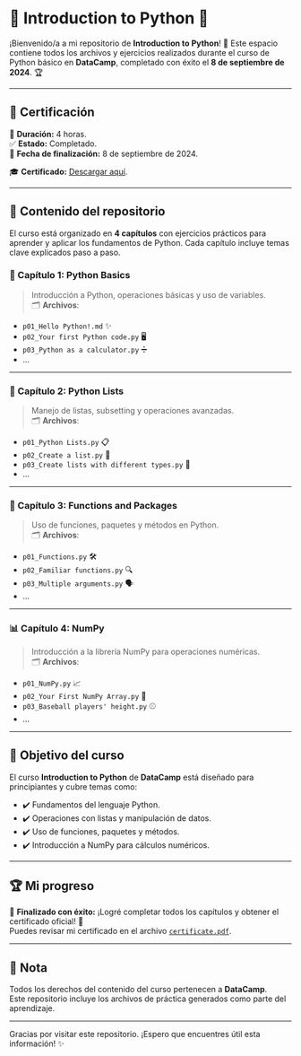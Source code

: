 # 🌟 Introduction to Python 🌟

¡Bienvenido/a a mi repositorio de **Introduction to Python**! 🚀 Este espacio contiene todos los archivos y ejercicios realizados durante el curso de Python básico en **DataCamp**, completado con éxito el **8 de septiembre de 2024**. 🏆

---

## 📜 Certificación

📂 **Duración:** 4 horas.  
✅ **Estado:** Completado.  
📅 **Fecha de finalización:** 8 de septiembre de 2024.

🎓 **Certificado:** [Descargar aquí](./certificate.pdf).

---

## 📂 Contenido del repositorio

El curso está organizado en **4 capítulos** con ejercicios prácticos para aprender y aplicar los fundamentos de Python. Cada capítulo incluye temas clave explicados paso a paso.

### 🔢 Capítulo 1: Python Basics
> Introducción a Python, operaciones básicas y uso de variables.  
🗂️ **Archivos**:  
- `p01_Hello Python!.md` ✨
- `p02_Your first Python code.py` 🖥️
- `p03_Python as a calculator.py` ➗
- ...

---

### 📝 Capítulo 2: Python Lists
> Manejo de listas, subsetting y operaciones avanzadas.  
🗂️ **Archivos**:  
- `p01_Python Lists.py` 📋
- `p02_Create a list.py` 📑
- `p03_Create lists with different types.py` 🧩
- ...

---

### 🧰 Capítulo 3: Functions and Packages
> Uso de funciones, paquetes y métodos en Python.  
🗂️ **Archivos**:  
- `p01_Functions.py` 🛠️
- `p02_Familiar functions.py` 🔍
- `p03_Multiple arguments.py` 🗣️
- ...

---

### 📊 Capítulo 4: NumPy
> Introducción a la librería NumPy para operaciones numéricas.  
🗂️ **Archivos**:  
- `p01_NumPy.py` 📈
- `p02_Your First NumPy Array.py` 🧮
- `p03_Baseball players' height.py` ⚾
- ...

---

## 🎯 Objetivo del curso

El curso **Introduction to Python** de **DataCamp** está diseñado para principiantes y cubre temas como:

- ✔️ Fundamentos del lenguaje Python.
- ✔️ Operaciones con listas y manipulación de datos.
- ✔️ Uso de funciones, paquetes y métodos.
- ✔️ Introducción a NumPy para cálculos numéricos.

---

## 🏆 Mi progreso

📌 **Finalizado con éxito:** ¡Logré completar todos los capítulos y obtener el certificado oficial! 🥳  
Puedes revisar mi certificado en el archivo [`certificate.pdf`](./certificate.pdf). 

---

## 📢 Nota

Todos los derechos del contenido del curso pertenecen a **DataCamp**.  
Este repositorio incluye los archivos de práctica generados como parte del aprendizaje.

---

Gracias por visitar este repositorio. ¡Espero que encuentres útil esta información! ✨
